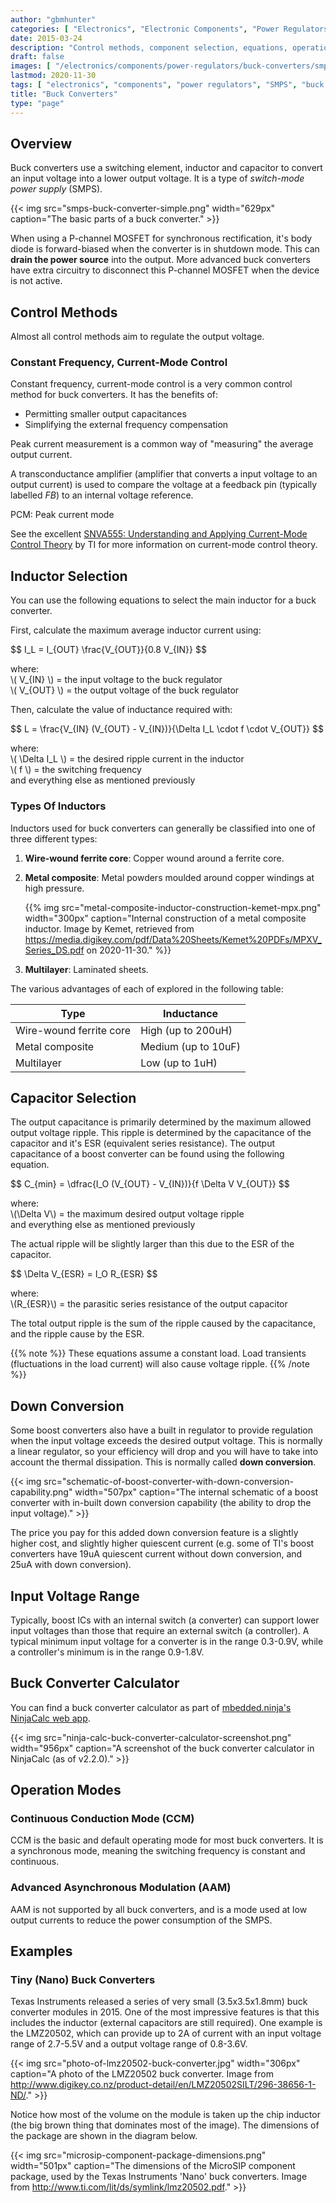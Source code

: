```yaml
---
author: "gbmhunter"
categories: [ "Electronics", "Electronic Components", "Power Regulators" ]
date: 2015-03-24
description: "Control methods, component selection, equations, operation modes, schematics, examples and more info on buck converters."
draft: false
images: [ "/electronics/components/power-regulators/buck-converters/smps-buck-converter-simple.png" ]
lastmod: 2020-11-30
tags: [ "electronics", "components", "power regulators", "SMPS", "buck converter", "power electronics", "inductor", "capacitor", "regulation", "control methods", "constant frequency", "current-mode", "SNVA555", "PCM", "peak current mode", "CCM", "constant current mode" ]
title: "Buck Converters"
type: "page"
---
```


## Overview

Buck converters use a switching element, inductor and capacitor to convert an input voltage into a lower output voltage. It is a type of _switch-mode power supply_ (SMPS).

{{< img src="smps-buck-converter-simple.png" width="629px" caption="The basic parts of a buck converter." >}}

When using a P-channel MOSFET for synchronous rectification, it's body diode is forward-biased when the converter is in shutdown mode. This can **drain the power source** into the output. More advanced buck converters have extra circuitry to disconnect this P-channel MOSFET when the device is not active.

## Control Methods

Almost all control methods aim to regulate the output voltage.

### Constant Frequency, Current-Mode Control

Constant frequency, current-mode control is a very common control method for buck converters. It has the benefits of:

* Permitting smaller output capacitances
* Simplifying the external frequency compensation

Peak current measurement is a common way of "measuring" the average output current.

A transconductance amplifier (amplifier that converts a input voltage to an output current) is used to compare the voltage at a feedback pin (typically labelled _FB_) to an internal voltage reference.

PCM: Peak current mode

See the excellent [SNVA555: Understanding and Applying Current-Mode Control Theory](https://www.ti.com.cn/cn/lit/an/snva555/snva555.pdf) by TI for more information on current-mode control theory.

## Inductor Selection

You can use the following equations to select the main inductor for a buck converter.

First, calculate the maximum average inductor current using:

<p>$$ I_L = I_{OUT} \frac{V_{OUT}}{0.8 V_{IN}} $$</p>

<p class="centered">
    where:<br>
    \( V_{IN} \) = the input voltage to the buck regulator<br>
    \( V_{OUT} \) = the output voltage of the buck regulator<br>
</p>

Then, calculate the value of inductance required with:

<p>$$ L = \frac{V_{IN} (V_{OUT} - V_{IN})}{\Delta I_L \cdot f \cdot V_{OUT}} $$</p>

<p class="centered">
    where:<br>
    \( \Delta I_L \) = the desired ripple current in the inductor<br>
    \( f \) = the switching frequency<br>
and everything else as mentioned previously<br>
</p>

### Types Of Inductors

Inductors used for buck converters can generally be classified into one of three different types:

1. **Wire-wound ferrite core**: Copper wound around a ferrite core.
1. **Metal composite**: Metal powders moulded around copper windings at high pressure.

    {{% img src="metal-composite-inductor-construction-kemet-mpx.png" width="300px" caption="Internal construction of a metal composite inductor. Image by Kemet, retrieved from https://media.digikey.com/pdf/Data%20Sheets/Kemet%20PDFs/MPXV_Series_DS.pdf on 2020-11-30." %}}

1. **Multilayer**: Laminated sheets.

The various advantages of each of explored in the following table:

| Type                     | Inductance
|--------------------------|-----------------------
| Wire-wound ferrite core  | High (up to 200uH)
| Metal composite          | Medium (up to 10uF)
| Multilayer               | Low (up to 1uH)

## Capacitor Selection

The output capacitance is primarily determined by the maximum allowed output voltage ripple. This ripple is determined by the capacitance of the capacitor and it's ESR (equivalent series resistance). The output capacitance of a boost converter can be found using the following equation.

<p>$$ C_{min} = \dfrac{I_O (V_{OUT} - V_{IN})}{f  \Delta V V_{OUT}} $$</p>

<p class="centered">
where:<br>
\(\Delta V\) = the maximum desired output voltage ripple<br>
and everything else as mentioned previously<br>
</p>

The actual ripple will be slightly larger than this due to the ESR of the capacitor.

<p>$$ \Delta V_{ESR} = I_O R_{ESR} $$</p>

<p class="centered">
    where:<br>
    \(R_{ESR}\) = the parasitic series resistance of the output capacitor<br>
</p>

The total output ripple is the sum of the ripple caused by the capacitance, and the ripple cause by the ESR. 

{{% note %}}
These equations assume a constant load. Load transients (fluctuations in the load current) will also cause voltage ripple.
{{% /note %}}

## Down Conversion

Some boost converters also have a built in regulator to provide regulation when the input voltage exceeds the desired output voltage. This is normally a linear regulator, so your efficiency will drop and you will have to take into account the thermal dissipation. This is normally called **down conversion**.

{{< img src="schematic-of-boost-converter-with-down-conversion-capability.png" width="507px" caption="The internal schematic of a boost converter with in-built down conversion capability (the ability to drop the input voltage)."  >}}

The price you pay for this added down conversion feature is a slightly higher cost, and slightly higher quiescent current (e.g. some of TI's boost converters have 19uA quiescent current without down conversion, and 25uA with down conversion).

## Input Voltage Range

Typically, boost ICs with an internal switch (a converter) can support lower input voltages than those that require an external switch (a controller). A typical minimum input voltage for a converter is in the range 0.3-0.9V, while a controller's minimum is in the range 0.9-1.8V.

## Buck Converter Calculator

You can find a buck converter calculator as part of [mbedded.ninja's NinjaCalc web app](http://ninja-calc.mbedded.ninja/buck-converter-calculator).

{{< img src="ninja-calc-buck-converter-calculator-screenshot.png" width="956px" caption="A screenshot of the buck converter calculator in NinjaCalc (as of v2.2.0)." >}}

## Operation Modes

### Continuous Conduction Mode (CCM)

CCM is the basic and default operating mode for most buck converters. It is a synchronous mode, meaning the switching frequency is constant and continuous.

### Advanced Asynchronous Modulation (AAM)

AAM is not supported by all buck converters, and is a mode used at low output currents to reduce the power consumption of the SMPS.

## Examples

### Tiny (Nano) Buck Converters

Texas Instruments released a series of very small (3.5x3.5x1.8mm) buck converter modules in 2015. One of the most impressive features is that this includes the inductor (external capacitors are still required). One example is the LMZ20502, which can provide up to 2A of current with an input voltage range of 2.7-5.5V and a output voltage range of 0.8-3.6V.

{{< img src="photo-of-lmz20502-buck-converter.jpg" width="306px" caption="A photo of the LMZ20502 buck converter. Image from http://www.digikey.co.nz/product-detail/en/LMZ20502SILT/296-38656-1-ND/." >}}

Notice how most of the volume on the module is taken up the chip inductor (the big brown thing that dominates most of the image). The dimensions of the package are shown in the diagram below.

{{< img src="microsip-component-package-dimensions.png" width="501px" caption="The dimensions of the MicroSIP component package, used by the Texas Instruments 'Nano' buck converters. Image from <http://www.ti.com/lit/ds/symlink/lmz20502.pdf>."  >}}
